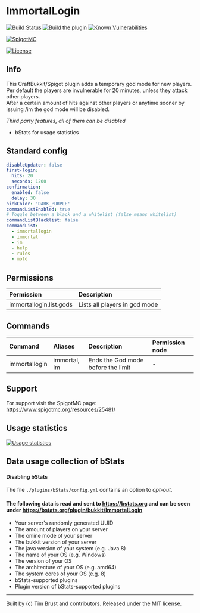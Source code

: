 # ImmortalLogin
[![Build Status](https://ci.dustplanet.de/buildStatus/icon?job=ImmortalLogin)](https://ci.dustplanet.de/job/ImmortalLogin/)
[![Build the plugin](https://github.com/timbru31/ImmortalLogin/workflows/Build%20the%20plugin/badge.svg)](https://github.com/timbru31/ImmortalLogin/actions?query=workflow%3A%22Build+the+plugin%22)
[![Known Vulnerabilities](https://snyk.io/test/github/timbru31/immortallogin/badge.svg?targetFile=pom.xml)](https://snyk.io/test/github/timbru31/immortallogin?targetFile=pom.xml)

[![SpigotMC](https://img.shields.io/badge/SpigotMC-v3.0.8-orange.svg)](https://www.spigotmc.org/resources/25481/)

[![License](https://img.shields.io/badge/License-MIT-blue.svg)](LICENSE)


## Info
This CraftBukkit/Spigot plugin adds a temporary god mode for new players.  
Per default the players are invulnerable for 20 minutes, unless they attack other players.  
After a certain amount of hits against other players or anytime sooner by issuing /im the god mode will be disabled.

*Third party features, all of them can be disabled*
* bStats for usage statistics

## Standard config
```yaml
disableUpdater: false
first-login:
  hits: 20
  seconds: 1200
confirmation:
  enabled: false
  delay: 30
nickColor: 'DARK_PURPLE'
commandListEnabled: true
# Toggle between a black and a whitelist (false means whitelist)
commandListBlacklist: false
commandList:
  - immortallogin
  - immortal
  - im
  - help
  - rules
  - motd
```

## Permissions

| Permission              | Description                   |
|:------------------------|:------------------------------|
| immortallogin.list.gods | Lists all players in god mode |


## Commands
| Command       | Aliases      | Description                        | Permission node |
|:--------------|:-------------|:-----------------------------------|:----------------|
| immortallogin | immortal, im | Ends the God mode before the limit | -               |

## Support
For support visit the SpigotMC page: https://www.spigotmc.org/resources/25481/

## Usage statistics

[![Usage statistics](https://bstats.org/signatures/bukkit/ImmortalLogin.svg)](https://bstats.org/plugin/bukkit/ImmortalLogin/683)

## Data usage collection of bStats

#### Disabling bStats
The file `./plugins/bStats/config.yml` contains an option to *opt-out*.

#### The following data is **read and sent** to https://bstats.org and can be seen under https://bstats.org/plugin/bukkit/ImmortalLogin
* Your server's randomly generated UUID
* The amount of players on your server
* The online mode of your server
* The bukkit version of your server
* The java version of your system (e.g. Java 8)
* The name of your OS (e.g. Windows)
* The version of your OS
* The architecture of your OS (e.g. amd64)
* The system cores of your OS (e.g. 8)
* bStats-supported plugins
* Plugin version of bStats-supported plugins

---
Built by (c) Tim Brust and contributors. Released under the MIT license.
